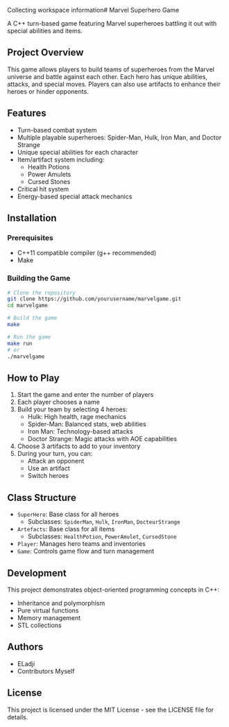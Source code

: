 Collecting workspace information# Marvel Superhero Game

A C++ turn-based game featuring Marvel superheroes battling it out with special abilities and items.

## Project Overview

This game allows players to build teams of superheroes from the Marvel universe and battle against each other. Each hero has unique abilities, attacks, and special moves. Players can also use artifacts to enhance their heroes or hinder opponents.

## Features

- Turn-based combat system
- Multiple playable superheroes: Spider-Man, Hulk, Iron Man, and Doctor Strange
- Unique special abilities for each character
- Item/artifact system including:
  - Health Potions
  - Power Amulets
  - Cursed Stones
- Critical hit system
- Energy-based special attack mechanics

## Installation

### Prerequisites
- C++11 compatible compiler (g++ recommended)
- Make

### Building the Game
```bash
# Clone the repository
git clone https://github.com/yourusername/marvelgame.git
cd marvelgame

# Build the game
make

# Run the game
make run
# or
./marvelgame
```

## How to Play

1. Start the game and enter the number of players
2. Each player chooses a name
3. Build your team by selecting 4 heroes:
   - Hulk: High health, rage mechanics
   - Spider-Man: Balanced stats, web abilities
   - Iron Man: Technology-based attacks
   - Doctor Strange: Magic attacks with AOE capabilities
4. Choose 3 artifacts to add to your inventory
5. During your turn, you can:
   - Attack an opponent
   - Use an artifact
   - Switch heroes

## Class Structure

- `SuperHero`: Base class for all heroes
  - Subclasses: `SpiderMan`, `Hulk`, `IronMan`, `DocteurStrange`
- `Artefacts`: Base class for all items
  - Subclasses: `HealthPotion`, `PowerAmulet`, `CursedStone`
- `Player`: Manages hero teams and inventories
- `Game`: Controls game flow and turn management

## Development

This project demonstrates object-oriented programming concepts in C++:
- Inheritance and polymorphism
- Pure virtual functions
- Memory management
- STL collections

## Authors

- ELadji
- Contributors Myself

## License

This project is licensed under the MIT License - see the LICENSE file for details.